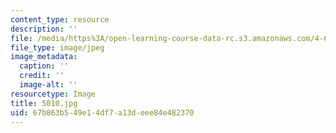 ```yaml
---
content_type: resource
description: ''
file: /media/https%3A/open-learning-course-data-rc.s3.amazonaws.com/4-614-religious-architecture-and-islamic-cultures-fall-2002/67b863b549e14df7a13deee84e482370_5010.jpg
file_type: image/jpeg
image_metadata:
  caption: ''
  credit: ''
  image-alt: ''
resourcetype: Image
title: 5010.jpg
uid: 67b863b5-49e1-4df7-a13d-eee84e482370
---
```

